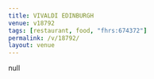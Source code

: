 ```yaml
---
title: VIVALDI EDINBURGH
venue: v18792
tags: [restaurant, food, "fhrs:674372"]
permalink: /v/18792/
layout: venue
---
```

null